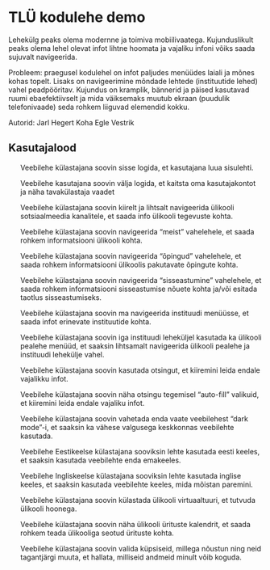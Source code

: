 <h1>TLÜ kodulehe demo</h1>

Lehekülg peaks olema modernne ja toimiva mobiilivaatega. Kujunduslikult peaks olema lehel olevat infot lihtne hoomata ja vajaliku infoni võiks saada sujuvalt navigeerida.

Probleem: praegusel kodulehel on infot paljudes menüüdes laiali ja mõnes kohas topelt. Lisaks on navigeerimine mõndade lehtede (instituutide lehed) vahel peadpööritav.
Kujundus on kramplik, bännerid ja päised kasutavad ruumi ebaefektiivselt ja mida väiksemaks muutub ekraan (puudulik telefonivaade) seda rohkem liiguvad elemendid kokku.

Autorid:
Jarl Hegert Koha
Egle Vestrik



<h2>Kasutajalood</h2>
<ul>Veebilehe külastajana soovin sisse logida, et kasutajana luua sisulehti.</ul>
<ul>Veebilehe kasutajana soovin välja logida, et kaitsta oma kasutajakontot ja näha tavakülastaja vaadet</ul>
<ul>Veebilehe külastajana soovin kiirelt ja lihtsalt navigeerida ülikooli sotsiaalmeedia kanalitele, et saada info ülikooli tegevuste kohta.</ul>
<ul>Veebilehe külastajana soovin navigeerida “meist” vahelehele, et saada rohkem informatsiooni ülikooli kohta.</ul>
<ul>Veebilehe külastajana soovin navigeerida “õpingud” vahelehele, et saada rohkem informatsiooni ülikoolis pakutavate õpingute kohta.</ul>
<ul>Veebilehe külastajana soovin navigeerida “sisseastumine” vahelehele, et saada rohkem informatsiooni sisseastumise nõuete kohta ja/või esitada taotlus sisseastumiseks.</ul>
<ul>Veebilehe külastajana soovin ma navigeerida instituudi menüüsse, et saada infot erinevate instituutide kohta.</ul>
<ul>Veebilehe külastajana soovin iga instituudi leheküljel kasutada ka ülikooli pealehe menüüd, et saaksin lihtsamalt navigeerida ülikooli pealehe ja instituudi lehekülje vahel.</ul>
<ul>Veebilehe külastajana soovin kasutada otsingut, et kiiremini leida endale vajalikku infot. </ul>
<ul>Veebilehe külastajana soovin näha otsingu tegemisel “auto-fill” valikuid, et kiiremini leida endale vajaliku infot.</ul>
<ul>Veebilehe külastajana soovin vahetada enda vaate veebilehest “dark mode”-i, et saaksin ka vähese valgusega keskkonnas veebilehte kasutada. </ul>
<ul>Veebilehe Eestikeelse külastajana sooviksin lehte kasutada eesti keeles, et saaksin kasutada veebilehte enda emakeeles.</ul>
<ul>Veebilehe Ingliskeelse külastajana sooviksin lehte kasutada inglise keeles, et saaksin kasutada veebilehte keeles, mida mõistan paremini.</ul>
<ul>Veebilehe külastajana soovin külastada ülikooli virtuaaltuuri, et tutvuda ülikooli hoonega.</ul>
<ul>Veebilehe külastajana soovin näha ülikooli ürituste kalendrit, et saada rohkem teada ülikooliga seotud ürituste kohta.</ul>
<ul>Veebilehe külastajana soovin valida küpsiseid, millega nõustun ning neid tagantjärgi muuta, et hallata, milliseid andmeid minult võib koguda.</ul>
